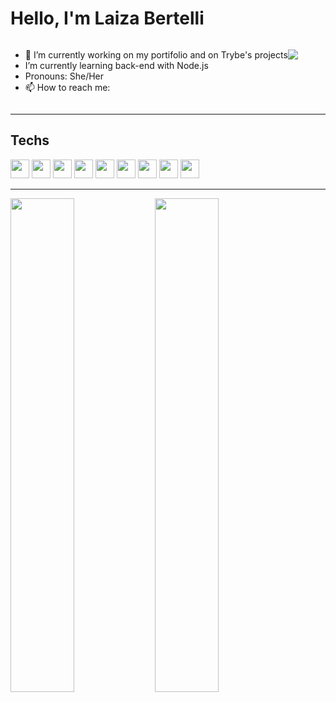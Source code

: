 # Hello, I'm Laiza Bertelli

<div style="display: flex">

<ul>
    <li>🔭 I’m currently working on my portifolio and on Trybe's projects</li>
    <li>I’m currently learning back-end with Node.js</li>
    <li>Pronouns: She/Her</li>
    <li>📫 How to reach me:</li>
</ul>

<a href="https://linkedin.com/in/laizabertelli"><img src="https://img.shields.io/badge/LinkedIn-0077B5?style=for-the-badge&logo=linkedin&logoColor=white" /></a>
<a href="mailto: laizabertelli@hotmail.com"><img src="https://img.shields.io/badge/Microsoft_Outlook-0078D4?style=for-the-badge&logo=microsoft-outlook&logoColor=white" alt="" /></a>

</div>

---

## Techs
<div style="display: inline-block">
<img style="width:30px" src="https://cdn.jsdelivr.net/gh/devicons/devicon/icons/git/git-original.svg" />
<img style="width:30px" src="https://cdn.jsdelivr.net/gh/devicons/devicon/icons/github/github-original.svg" />
<img style="width:30px" src="https://cdn.jsdelivr.net/gh/devicons/devicon/icons/html5/html5-original.svg" />
<img style="width:30px" src="https://cdn.jsdelivr.net/gh/devicons/devicon/icons/css3/css3-original.svg" />
<img style="width:30px" src="https://cdn.jsdelivr.net/gh/devicons/devicon/icons/javascript/javascript-original.svg" />
<img style="width:30px" src="https://cdn.jsdelivr.net/gh/devicons/devicon/icons/jest/jest-plain.svg" />
<img style="width:30px" src="https://cdn.jsdelivr.net/gh/devicons/devicon/icons/nodejs/nodejs-original.svg" />
<img style="width:30px" src="https://cdn.jsdelivr.net/gh/devicons/devicon/icons/react/react-original.svg" />
<img style="width:30px" src="https://cdn.jsdelivr.net/gh/devicons/devicon/icons/visualstudio/visualstudio-plain.svg" />
</div>

---

<img style="width: 45%;" src="https://github-readme-stats.vercel.app/api?username=LaizaBertelli&count_private=true&theme=midnight-purple" alt="" />

<img style="width: 45%;" src="https://github-readme-stats.vercel.app/api/top-langs/?username=LaizaBertelli&layout=compact&langs_count=7&theme=midnight-purple"/>
<!--
**LaizaBertelli/LaizaBertelli** is a ✨ _special_ ✨ repository because its `README.md` (this file) appears on your GitHub profile.

Here are some ideas to get you started:

- 👯 I’m looking to collaborate on ...
- 🤔 I’m looking for help with ...
- 💬 Ask me about ...
- 📫 How to reach me: ...
- ⚡ Fun fact: ...
-->
